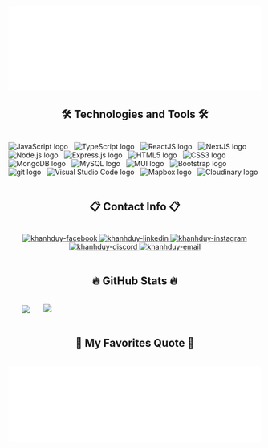 <!-- from trungquandev -->
<a href="#" target="_blank">
  <img src="svg/topBackground.svg" width="1200" alt="topBackground-official" />
</a>

<h2 align="center">🛠 Technologies and Tools 🛠</h2>
<br>
<!-- https://simpleicons.org/ -->
<span><img src="https://img.shields.io/badge/JavaScript-282C34?logo=javascript&logoColor=F7DF1E" alt="JavaScript logo" title="JavaScript" height="25" /></span>
&nbsp;
<span><img src="https://img.shields.io/badge/TypeScript-282C34?logo=typescript&logoColor=3178C6" alt="TypeScript logo" title="TypeScript" height="25" /></span>
&nbsp;
<span><img src="https://img.shields.io/badge/React-282C34?logo=react&logoColor=61DAFB" alt="ReactJS logo" title="ReactJS" height="25" /></span>
&nbsp;
<span><img src="https://img.shields.io/badge/Next.js-282C34?logo=Next.js&logoColor=111111" alt="NextJS logo" title="ReactJS" height="25" /></span>
&nbsp;
<span><img src="https://img.shields.io/badge/Node.js-282C34?logo=node.js&logoColor=00F200" alt="Node.js logo" title="Node.js" height="25" /></span>
&nbsp;
<span><img src="https://img.shields.io/badge/Express-282C34?logo=express&logoColor=FFFFFF" alt="Express.js logo" title="Express.js" height="25" /></span>
&nbsp;
<span><img src="https://img.shields.io/badge/HTML5-282C34?logo=html5&logoColor=E34F26" alt="HTML5 logo" title="HTML5" height="25" /></span>
&nbsp;
<span><img src="https://img.shields.io/badge/CSS3-282C34?logo=css3&logoColor=1572B6" alt="CSS3 logo" title="CSS3" height="25" /></span>
&nbsp;
<span><img src="https://img.shields.io/badge/MongoDB-282C34?logo=mongodb&logoColor=47A248" alt="MongoDB logo" title="MongoDB" height="25" /></span>
&nbsp;
<span><img src="https://img.shields.io/badge/MySQL-282C34?logo=MySQL&Color=3448C5" alt="MySQL logo" title="MySQL" height="25" /></span>
&nbsp;
<span><img src="https://img.shields.io/badge/Material UI-282C34?logo=MUI&logoColor=007ACC" alt="MUI logo" title="Material UI" height="25" /></span>
&nbsp;
<span><img src="https://img.shields.io/badge/Bootstrap-282C34?logo=bootstrap&logoColor=7952B3" alt="Bootstrap logo" title="Bootstrap" height="25" /></span>
&nbsp;
<span><img src="https://img.shields.io/badge/git-282C34?logo=git&logoColor=F05032" alt="git logo" title="git" height="25" /></span>
&nbsp;
<span><img src="https://img.shields.io/badge/VS%20Code-282C34?logo=visual-studio-code&logoColor=007ACC" alt="Visual Studio Code logo" title="Visual Studio Code" height="25" /></span>
&nbsp;
<span><img src="https://img.shields.io/badge/Mapbox-282C34?logo=mapbox&logoColor=007ACC" alt="Mapbox logo" title="Mapbox" height="25" /></span>
&nbsp;
<span><img src="https://img.shields.io/badge/Cloudinary-282C34?logo=cloudinary&logoColor=3448C5" alt="Cloudinary logo" title="Cloudinary" height="25" /></span>
&nbsp;

<br>
<h2 align="center">📋 Contact Info 📋</h2>
<br>
<!-- https://icons8.com -->
<div align="center">
  <a href="https://www.facebook.com/profile.php?id=100019350275527" target="blank">
    <img src="https://img.icons8.com/bubbles/100/000000/facebook-new.png" alt="khanhduy-facebook" />
  </a>
  <a href="https://www.linkedin.com/in/duy-nguyen-9ab8472a9" target="blank">
    <img src="https://img.icons8.com/bubbles/100/000000/linkedin.png" alt="khanhduy-linkedin" />
  </a>
  <a href="#" target="blank">
    <img src="https://img.icons8.com/bubbles/100/000000/instagram.png" alt="khanhduy-instagram" />
  </a>
    <a href="https://discord.gg/y9NY3h3B" target="top">
    <img src="https://img.icons8.com/bubbles/100/000000/discord.png" alt="khanhduy-discord" />
  </a>
  <a href="mailto:khanhduyxtkd@gmail.com" target="top">
    <img src="https://img.icons8.com/bubbles/100/000000/apple-mail.png" alt="khanhduy-email" />
  </a>
</div>

<br>
<h2 align="center">🔥 GitHub Stats 🔥</h2>
<!-- https://github.com/anuraghazra/github-readme-stats -->
<br>
<div align=center>
  <a href="#" title="NilK-Duy">
    <img width="315" align="center" src="https://github-readme-stats.vercel.app/api/top-langs/?username=NilK-Duy&hide=c%23,powershell,Mathematica,Ruby,Objective-C,Objective-C%2b%2b,Cuda&title_color=61dafb&text_color=ffffff&icon_color=61dafb&bg_color=20232a&langs_count=8&layout=compact&border_color=61dafb&hide_border=true" />
  </a>
  <a href="#" title="NilK-Duy">
    <img align="right" width="434" src="https://github-readme-stats.vercel.app/api?username=NilK-Duy&show_icons=true&theme=react&border_color=61dafb&hide_border=true" />
  </a>
</div>

<br>
<h2 align="center">📑 My Favorites Quote 📑</h2>
<br>
<a href="#" target="_blank">
  <img src="svg/quotes.svg" width="846" height="150" alt="official" />
</a>
